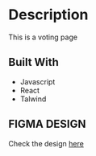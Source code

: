# Description

This is a voting page

## Built With
- Javascript
- React
- Talwind

## FIGMA DESIGN
Check the design [here](https://www.figma.com/file/dUvMZP936sGTlIZgrKgjN6/Voting-app?type=design&node-id=0-1&mode=design&t=0IYcjn9KOcv50AJo-0)
